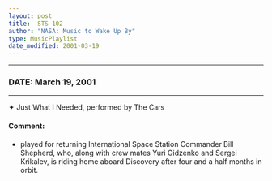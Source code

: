 ```yaml
---
layout: post
title:  STS-102
author: "NASA: Music to Wake Up By"
type: MusicPlaylist
date_modified: 2001-03-19
---
```


----
### DATE: March 19, 2001
----
✦ Just What I Needed, performed by The Cars

#### Comment:
* played for returning International Space Station Commander Bill Shepherd, who, along with crew mates Yuri Gidzenko and Sergei Krikalev, is riding home aboard Discovery after four and a half months in orbit.
